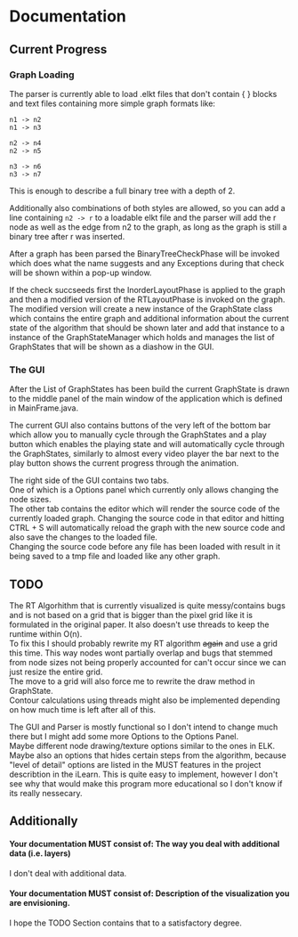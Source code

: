 # Documentation

## Current Progress

### Graph Loading

The parser is currently able to load .elkt files that don't contain { } blocks and text files containing more simple graph formats like:
```
n1 -> n2
n1 -> n3

n2 -> n4
n2 -> n5

n3 -> n6
n3 -> n7
```
This is enough to describe a full binary tree with a depth of 2.

Additionally also combinations of both styles are allowed, so you can add a line containing `n2 -> r` to a loadable elkt file and the parser will add the r node as well as the edge from n2 to the graph, as long as the graph is still a binary tree after r was inserted.

After a graph has been parsed the BinaryTreeCheckPhase will be invoked which does what the name suggests and any Exceptions during that check will be shown within a pop-up window.

If the check succseeds first the InorderLayoutPhase is applied to the graph and then a modified version of the RTLayoutPhase is invoked on the graph. The modified version will create a new instance of the GraphState class which contains the entire graph and additional information about the current state of the algorithm that should be shown later and add that instance to a instance of the GraphStateManager which holds and manages the list of GraphStates that will be shown as a diashow in the GUI.

### The GUI

After the List of GraphStates has been build the current GraphState is drawn to the middle panel of the main window of the application which is defined in MainFrame.java.

The current GUI also contains buttons of the very left of the bottom bar which allow you to manually cycle through the GraphStates and a play button which enables the playing state and will automatically cycle through the GraphStates, similarly to almost every video player the bar next to the play button shows the current progress through the animation.

The right side of the GUI contains two tabs.\
One of which is a Options panel which currently only allows changing the node sizes.\
The other tab contains the editor which will render the source code of the currently loaded graph. Changing the source code in that editor and hitting CTRL + S will automatically reload the graph with the new source code and also save the changes to the loaded file.\
Changing the source code before any file has been loaded with result in it being saved to a tmp file and loaded like any other graph.

## TODO

The RT Algorhithm that is currently visualized is quite messy/contains bugs and is not based on a grid that is bigger than the pixel grid like it is formulated in the original paper. It also doesn't use threads to keep the runtime within O(n).\
To fix this I should probably rewrite my RT algorithm ~~again~~ and use a grid this time. This way nodes wont partially overlap and bugs that stemmed from node sizes not being properly accounted for can't occur since we can just resize the entire grid.\
The move to a grid will also force me to rewrite the draw method in GraphState.\
Contour calculations using threads might also be implemented depending on how much time is left after all of this.

The GUI and Parser is mostly functional so I don't intend to change much there but I might add some more Options to the Options Panel.\
Maybe different node drawing/texture options similar to the ones in ELK.\
Maybe also an options that hides certain steps from the algorithm, because "level of detail" options are listed in the MUST features in the project describtion in the iLearn. This is quite easy to implement, however I don't see why that would make this program more educational so I don't know if its really nessecary.

## Additionally

#### Your documentation MUST consist of: The way you deal with additional data (i.e. layers)

I don't deal with additional data.

#### Your documentation MUST consist of: Description of the visualization you are envisioning.

I hope the TODO Section contains that to a satisfactory degree.

